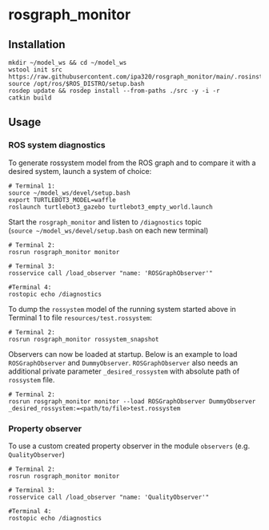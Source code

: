 # rosgraph_monitor

## Installation
```
mkdir ~/model_ws && cd ~/model_ws
wstool init src https://raw.githubusercontent.com/ipa320/rosgraph_monitor/main/.rosinstall
source /opt/ros/$ROS_DISTRO/setup.bash
rosdep update && rosdep install --from-paths ./src -y -i -r
catkin build
```
## Usage

### ROS system diagnostics
To generate rossystem model from the ROS graph and to compare it with a desired system, launch a system of choice:
```
# Terminal 1:
source ~/model_ws/devel/setup.bash
export TURTLEBOT3_MODEL=waffle
roslaunch turtlebot3_gazebo turtlebot3_empty_world.launch
```
Start the `rosgraph_monitor` and listen to `/diagnostics` topic  
(`source ~/model_ws/devel/setup.bash` on each new terminal)
```
# Terminal 2:
rosrun rosgraph_monitor monitor

# Terminal 3:
rosservice call /load_observer "name: 'ROSGraphObserver'"

#Terminal 4:
rostopic echo /diagnostics
```
To dump the `rossystem` model of the running system started above in Terminal 1 to file `resources/test.rossystem`:
```
# Terminal 2:
rosrun rosgraph_monitor rossystem_snapshot
```
Observers can now be loaded at startup. Below is an example to load `ROSGraphObserver` and `DummyObserver`. `ROSGraphObserver` also needs an additional private parameter `_desired_rossystem` with absolute path of `rossystem` file.
```
# Terminal 2:
rosrun rosgraph_monitor monitor --load ROSGraphObserver DummyObserver _desired_rossystem:=<path/to/file>test.rossystem
```

### Property observer
To use a custom created property observer in the module `observers` (e.g. `QualityObserver`)

```
# Terminal 2:
rosrun rosgraph_monitor monitor

# Terminal 3:
rosservice call /load_observer "name: 'QualityObserver'"

#Terminal 4:
rostopic echo /diagnostics
```

